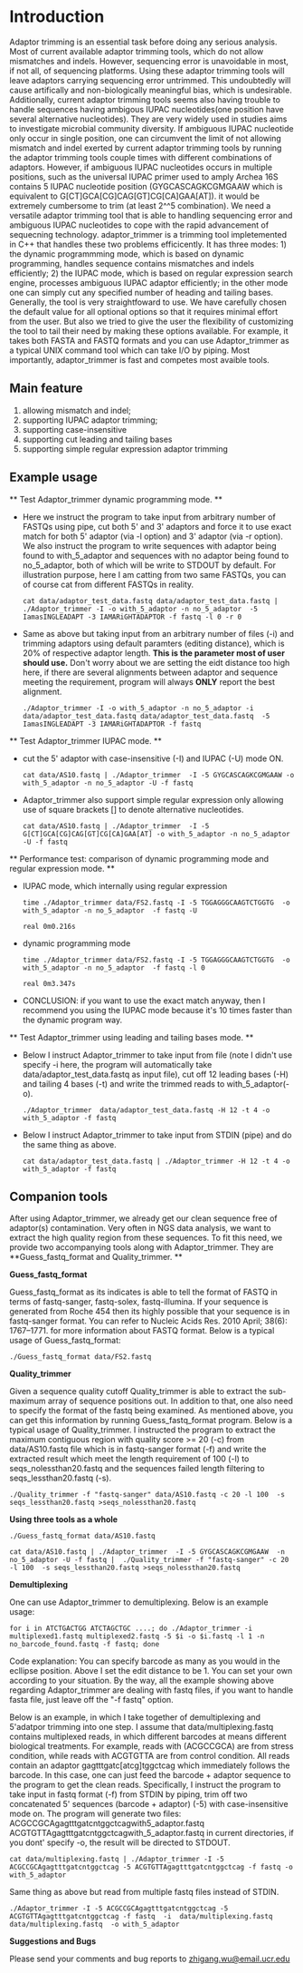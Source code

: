 **Introduction**
================

Adaptor trimming is an essential task before doing any serious analysis. 
Most of current available adaptor trimming tools, which do not allow mismatches and indels. 
However, sequencing error is unavoidable in most, if not all, of sequencing platforms. 
Using these adaptor trimming tools will leave adaptors carrying sequencing 
error untrimmed. This undoubtedly will cause artifically and non-biologically meaningful bias, 
which is undesirable. Additionally, current adaptor trimming  tools seems also having trouble to
handle sequences having ambigous IUPAC nucleotides(one position have several alternative 
nucleotides). They are very widely used in studies aims to investigate microbial 
community diversity. If ambiguous IUPAC nucleotide only occur in single position, one can 
circumvent the limit of not allowing mismatch and indel exerted by current adaptor trimming tools 
by running the adaptor trimming tools couple times with different combinations of adaptors. 
However, if ambiguous IUPAC nucleotides occurs in multiple positions, such as the universal IUPAC
primer used to amply Archea 16S contains 5 IUPAC nucleotide position 
(GYGCASCAGKCGMGAAW which is equivalent to G[CT]GCA[CG]CAG[GT]CG[CA]GAA[AT]). it would be extremely 
cumbersome to trim (at least 2^^5 combination). We need a versatile adaptor trimming tool that 
is able to handling sequencing error and ambiguous IUPAC nucleotides to cope with the rapid 
advancement of sequecning technology. adaptor_trimmer is a trimming tool impletemented in C++ 
that handles these two problems efficicently. It has three modes: 1) the dynamic programmming mode, 
which is based on dynamic programming, handles sequence contains mismatches and indels 
efficiently; 2) the IUPAC mode, which is based on regular expression search engine, processes 
ambiguous IUPAC adaptor efficiently; in the other mode one can simply cut any specified number 
of heading and tailing bases. Generally, the tool is very straightfoward to use. We have 
carefully chosen the default value for all optional options so that it requires minimal effort 
from the user. But also we tried to give the user the flexibility of customizing the tool to 
tail their need by making these options available. For example, it takes both FASTA and FASTQ 
formats and you can use Adaptor_trimmer as a typical UNIX command tool which can take I/O 
by piping. Most importantly, adaptor_trimmer is fast and competes most avaible tools.

**Main feature**
----------------

  1. allowing mismatch and indel;
  2. supporting IUPAC adaptor trimming;
  3. supporting case-insensitive
  4. supporting cut leading and tailing bases
  5. supporting simple regular expression adaptor trimming

**Example usage**
-----------------

** Test Adaptor_trimmer dynamic programming mode. **

  * Here we instruct the program to take input from arbitrary number of FASTQs using pipe, 
    cut both 5' and 3' adaptors and force it to use exact match for both 5' adaptor (via -l 
    option) and 3' adaptor (via -r option). We also instruct the program to write sequences 
    with adaptor being found to with_5_adaptor and sequences with no adaptor being found to 
    no_5_adaptor, both of which will be write to STDOUT by default. For illustration purpose, 
    here I am catting from two same FASTQs, you can of course cat from different FASTQs in 
    reality.

        cat data/adaptor_test_data.fastq data/adaptor_test_data.fastq | ./Adaptor_trimmer -I -o with_5_adaptor -n no_5_adaptor  -5 IamasINGLEADAPT -3 IAMARiGHTADAPTOR -f fastq -l 0 -r 0

  * Same as above but taking input from an arbitrary number of files (-i) and trimming adaptors 
    using default paramters (editing distance), which is 20% of respective adaptor length. 
    **This is the parameter most of user should use.** Don't worry about we are setting the 
    eidt distance too high here, if there are several alignments between adaptor and sequence 
    meeting the requirement, program will always **ONLY** report the best alignment. 

        ./Adaptor_trimmer -I -o with_5_adaptor -n no_5_adaptor -i data/adaptor_test_data.fastq data/adaptor_test_data.fastq  -5 IamasINGLEADAPT -3 IAMARiGHTADAPTOR -f fastq

** Test Adaptor_trimmer IUPAC mode. **

  * cut the 5' adaptor with case-insensitive (-I) and IUPAC (-U) mode ON.
    
        cat data/AS10.fastq | ./Adaptor_trimmer  -I -5 GYGCASCAGKCGMGAAW -o with_5_adaptor -n no_5_adaptor -U -f fastq
 
  * Adaptor_trimmer also support simple regular expression only allowing use of square brackets 
    [] to denote alternative nucleotides. 

        cat data/AS10.fastq | ./Adaptor_trimmer  -I -5 G[CT]GCA[CG]CAG[GT]CG[CA]GAA[AT] -o with_5_adaptor -n no_5_adaptor -U -f fastq  
 
** Performance test: comparison of dynamic programming mode and regular expression mode. **

  * IUPAC mode, which internally using regular expression 
        
        time ./Adaptor_trimmer data/FS2.fastq -I -5 TGGAGGGCAAGTCTGGTG  -o with_5_adaptor -n no_5_adaptor  -f fastq -U
        
        real 0m0.216s

  * dynamic programming mode 
        
        time ./Adaptor_trimmer data/FS2.fastq -I -5 TGGAGGGCAAGTCTGGTG  -o with_5_adaptor -n no_5_adaptor  -f fastq -l 0
        
        real 0m3.347s

  * CONCLUSION: if you want to use the exact match anyway, then I recommend you using the IUPAC mode because it's 10 times 
    faster than the dynamic program way.

** Test Adaptor_trimmer using leading and tailing bases mode. **

  * Below I instruct Adaptor_trimmer to take input from file (note I didn't use specify -i here, the program will automatically take data/adaptor_test_data.fastq as input file), cut off 12 leading bases (-H) and tailing 4 bases (-t) and write the trimmed reads to with_5_adaptor(-o).
        
        ./Adaptor_trimmer  data/adaptor_test_data.fastq -H 12 -t 4 -o with_5_adaptor -f fastq

  * Below I instruct Adaptor_trimmer to take  input from STDIN (pipe) and do the same thing as above.
        
        cat data/adaptor_test_data.fastq | ./Adaptor_trimmer -H 12 -t 4 -o with_5_adaptor -f fastq

**Companion tools**
-----------------

After using Adaptor_trimmer, we already get our clean sequence free of adaptor(s) contamination. Very often in NGS data 
analysis, we want to extract the high quality region from these sequences. To fit this need, we provide two accompanying 
tools along with Adaptor_trimmer. They are **Guess_fastq_format and Quality_trimmer. **


**Guess_fastq_format**

  Guess_fastq_format as its indicates is able to tell the format of FASTQ in terms of fastq-sanger, fastq-solex, 
  fastq-illumina. If your sequence is generated from Roche 454 then its highly possible that your sequence is in 
  fastq-sanger format. You can refer to Nucleic Acids Res. 2010 April; 38(6): 1767–1771. for more information 
  about FASTQ format. Below is a typical usage of Guess_fastq_format:
    
    ./Guess_fastq_format data/FS2.fastq 


**Quality_trimmer**
  
  Given a sequence quality cutoff Quality_trimmer is able to extract the sub-maximum array of sequence positions out.
  In addition to that, one also need to specify the format of the fastq being examined. As mentioned above, you can 
  get this information by running Guess_fastq_format program. Below is a typical usage of Quality_trimmer. I instructed 
  the program to extract the maximum contiguous region with quality score >= 20 (-c) from data/AS10.fastq file which is in 
  fastq-sanger format (-f) and write the extracted result which meet the length requirement of 100 (-l) to 
  seqs_nolessthan20.fastq and the sequences failed length filtering to seqs_lessthan20.fastq (-s).

    ./Quality_trimmer -f "fastq-sanger" data/AS10.fastq -c 20 -l 100  -s seqs_lessthan20.fastq >seqs_nolessthan20.fastq



**Using three tools as a whole**

    ./Guess_fastq_format data/AS10.fastq

    cat data/AS10.fastq | ./Adaptor_trimmer  -I -5 GYGCASCAGKCGMGAAW  -n no_5_adaptor -U -f fastq |  ./Quality_trimmer -f "fastq-sanger" -c 20 -l 100  -s seqs_lessthan20.fastq >seqs_nolessthan20.fastq

**Demultiplexing**

  One can use Adaptor_trimmer to demultiplexing. Below is an example usage:

    for i in ATCTGACTGG ATCTAGCTGC ....; do ./Adaptor_trimmer -i multiplexed1.fastq multiplexed2.fastq -5 $i -o $i.fastq -l 1 -n no_barcode_found.fastq -f fastq; done
  
  Code explanation: You can specify barcode as many as you would in the ecllipse position. Above I set the edit distance to be 1. 
  You can set your own according to your situation. By the way, all the example showing above regarding Adaptor_trimmer are 
  dealing with fastq files, if you want to handle fasta file, just leave off the "-f fastq" option.

  Below is an example, in which I take together of demultiplexing and 5'adatpor trimming into one step. I assume that 
  data/multiplexing.fastq contains multiplexed reads, in which different barcodes at means different biological treatments. 
  For example, reads with (ACGCCGCA) are from stress condition, while reads with ACGTGTTA are from control condition. 
  All reads contain an adaptor gagtttgatc[atcg]tggctcag which immediately follows the barcode. In this case, one can just feed the 
  barcode + adaptor sequence to the program to get the clean reads. Specifically, I instruct the program to take input in fastq 
  format (-f) from STDIN by piping, trim off two concatenated 5' sequences (barcode + adaptor) (-5) with case-insensitive mode on. 
  The program will generate two files: ACGCCGCAgagtttgatcntggctcagwith5_adaptor.fastq ACGTGTTAgagtttgatcntggctcagwith_5_adaptor.fastq 
  in current directories, if you dont' specify -o, the result will be directed to STDOUT.

    cat data/multiplexing.fastq | ./Adaptor_trimmer -I -5 ACGCCGCAgagtttgatcntggctcag -5 ACGTGTTAgagtttgatcntggctcag -f fastq -o with_5_adaptor

  Same thing as above but read from multiple fastq files instead of STDIN.

    ./Adaptor_trimmer -I -5 ACGCCGCAgagtttgatcntggctcag -5 ACGTGTTAgagtttgatcntggctcag -f fastq  -i  data/multiplexing.fastq data/multiplexing.fastq  -o with_5_adaptor

**Suggestions and Bugs**

Please send your comments and bug reports to zhigang.wu@email.ucr.edu


